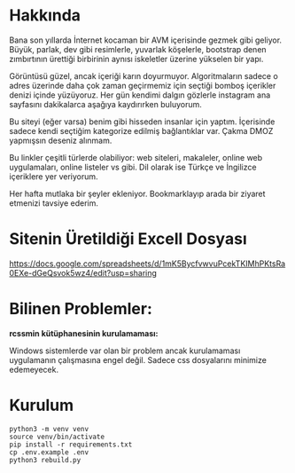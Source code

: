 # Hakkında 

Bana son yıllarda İnternet kocaman bir AVM içerisinde gezmek gibi geliyor. Büyük, parlak, dev gibi resimlerle, yuvarlak köşelerle, bootstrap denen zımbırtının ürettiği birbirinin aynısı iskeletler üzerine yükselen bir yapı.

Görüntüsü güzel, ancak içeriği karın doyurmuyor. Algoritmaların sadece o adres üzerinde daha çok zaman geçirmemiz için seçtiği bomboş içerikler denizi içinde yüzüyoruz. Her gün kendimi dalgın gözlerle instagram ana sayfasını dakikalarca aşağıya kaydırırken buluyorum.

Bu siteyi (eğer varsa) benim gibi hisseden insanlar için yaptım. İçerisinde sadece kendi seçtiğim kategorize edilmiş bağlantıklar var. Çakma DMOZ yapmışsın deseniz alınmam.

Bu linkler çeşitli türlerde olabiliyor: web siteleri, makaleler, online web uygulamaları, online listeler vs gibi. Dil olarak ise Türkçe ve İngilizce içeriklere yer veriyorum.

Her hafta mutlaka bir şeyler ekleniyor. Bookmarklayıp arada bir ziyaret etmenizi tavsiye ederim.

# Sitenin Üretildiği Excell Dosyası

https://docs.google.com/spreadsheets/d/1mK5BycfvwvuPcekTKIMhPKtsRa0EXe-dGeQsvok5wz4/edit?usp=sharing

# Bilinen Problemler:

**rcssmin kütüphanesinin kurulamaması:**

Windows sistemlerde var olan bir problem ancak kurulamaması uygulamanın çalışmasına engel değil. Sadece css dosyalarını minimize edemeyecek.

# Kurulum

```
python3 -m venv venv
source venv/bin/activate
pip install -r requirements.txt
cp .env.example .env
python3 rebuild.py
```
